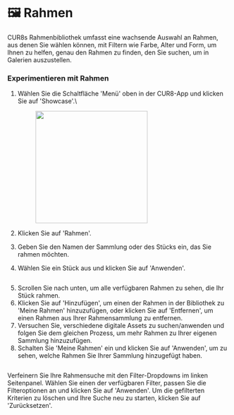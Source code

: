# 🖼️ Rahmen

CUR8s Rahmenbibliothek umfasst eine wachsende Auswahl an Rahmen, aus denen Sie wählen können, mit Filtern wie Farbe, Alter und Form, um Ihnen zu helfen, genau den Rahmen zu finden, den Sie suchen, um in Galerien auszustellen.

### Experimentieren mit Rahmen

1. Wählen Sie die Schaltfläche 'Menü' oben in der CUR8-App und klicken Sie auf 'Showcase'.\

    <figure><img src="../../.gitbook/assets/Screenshot 2025-01-03 at 10.48.05.png" alt="" width="254"><figcaption></figcaption></figure>
2. Klicken Sie auf 'Rahmen'.
3. Geben Sie den Namen der Sammlung oder des Stücks ein, das Sie rahmen möchten.
4. Wählen Sie ein Stück aus und klicken Sie auf 'Anwenden'.

<figure><img src="../../.gitbook/assets/Screenshot 2025-01-03 at 12.24.01.png" alt=""><figcaption></figcaption></figure>

5. Scrollen Sie nach unten, um alle verfügbaren Rahmen zu sehen, die Ihr Stück rahmen.&#x20;
6. Klicken Sie auf 'Hinzufügen', um einen der Rahmen in der Bibliothek zu 'Meine Rahmen' hinzuzufügen, oder klicken Sie auf 'Entfernen', um einen Rahmen aus Ihrer Rahmensammlung zu entfernen.
7. Versuchen Sie, verschiedene digitale Assets zu suchen/anwenden und folgen Sie dem gleichen Prozess, um mehr Rahmen zu Ihrer eigenen Sammlung hinzuzufügen.&#x20;
8. Schalten Sie 'Meine Rahmen' ein und klicken Sie auf 'Anwenden', um zu sehen, welche Rahmen Sie Ihrer Sammlung hinzugefügt haben.

<figure><img src="../../.gitbook/assets/Screenshot 2025-01-03 at 12.27.46.png" alt=""><figcaption></figcaption></figure>

Verfeinern Sie Ihre Rahmensuche mit den Filter-Dropdowns im linken Seitenpanel. Wählen Sie einen der verfügbaren Filter, passen Sie die Filteroptionen an und klicken Sie auf 'Anwenden'. Um die gefilterten Kriterien zu löschen und Ihre Suche neu zu starten, klicken Sie auf 'Zurücksetzen'.